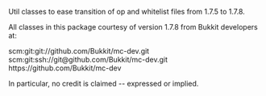 Util classes to ease transition of op and whitelist files from 1.7.5 to 1.7.8.

All classes in this package courtesy of version 1.7.8 from Bukkit developers at:

 <scm>
    <connection>scm:git:git://github.com/Bukkit/mc-dev.git</connection>
    <developerConnection>scm:git:ssh://git@github.com/Bukkit/mc-dev.git</developerConnection>
    <url>https://github.com/Bukkit/mc-dev</url>
 </scm>
 
In particular, no credit is claimed -- expressed or implied.